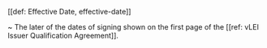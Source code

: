 [[def: Effective Date, effective-date]]

~  The later of the dates of signing shown on the first page of the [[ref: vLEI Issuer Qualification Agreement]].
